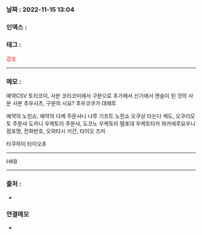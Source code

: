 

### 날짜 :  2022-11-15 13:04

### 인덱스 :

### 태그 :

<span style="color: red">강조</span>

----

### 메모 :

예약CSV 토리코미, 사분 코리코미에서 구분으로 추가해서
신기에서 캔슬이 된 것의 사분
사분 추우시츠, 구분의 시요?
추우코쿠가 데때루

예약의 노힌쇼, 예약의 다케 주문샤니 나루
기프트 노힌쇼
오쿠상 타논다 케도, 오쿠리모토 주문샤
도카니 우케토리 
주문샤, 도코노 우케토리 템포데 우케토타카 와카에루요우니
점포명, 전화번호, 오와타시 키간, 타이오 즈미


타쿠하이 타이오추



----
HKB









----
### 출처 :
-


### 연결메모
-



















